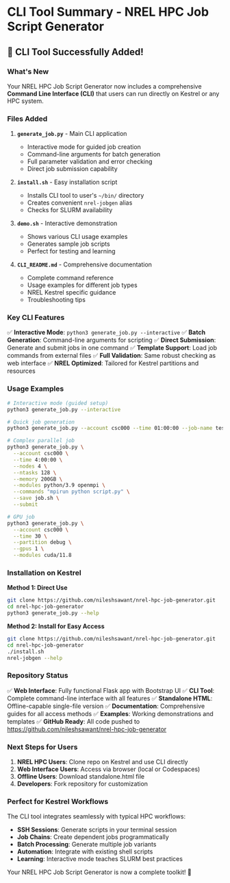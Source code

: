 # CLI Tool Summary - NREL HPC Job Script Generator

## 🎉 CLI Tool Successfully Added!

### What's New

Your NREL HPC Job Script Generator now includes a comprehensive **Command Line Interface (CLI)** that users can run directly on Kestrel or any HPC system.

### Files Added

1. **`generate_job.py`** - Main CLI application
   - Interactive mode for guided job creation
   - Command-line arguments for batch generation
   - Full parameter validation and error checking
   - Direct job submission capability

2. **`install.sh`** - Easy installation script
   - Installs CLI tool to user's `~/bin/` directory
   - Creates convenient `nrel-jobgen` alias
   - Checks for SLURM availability

3. **`demo.sh`** - Interactive demonstration
   - Shows various CLI usage examples
   - Generates sample job scripts
   - Perfect for testing and learning

4. **`CLI_README.md`** - Comprehensive documentation
   - Complete command reference
   - Usage examples for different job types
   - NREL Kestrel specific guidance
   - Troubleshooting tips

### Key CLI Features

✅ **Interactive Mode**: `python3 generate_job.py --interactive`
✅ **Batch Generation**: Command-line arguments for scripting
✅ **Direct Submission**: Generate and submit jobs in one command
✅ **Template Support**: Load job commands from external files
✅ **Full Validation**: Same robust checking as web interface
✅ **NREL Optimized**: Tailored for Kestrel partitions and resources

### Usage Examples

```bash
# Interactive mode (guided setup)
python3 generate_job.py --interactive

# Quick job generation
python3 generate_job.py --account csc000 --time 01:00:00 --job-name test

# Complex parallel job
python3 generate_job.py \
  --account csc000 \
  --time 4:00:00 \
  --nodes 4 \
  --ntasks 128 \
  --memory 200GB \
  --modules python/3.9 openmpi \
  --commands "mpirun python script.py" \
  --save job.sh \
  --submit

# GPU job
python3 generate_job.py \
  --account csc000 \
  --time 30 \
  --partition debug \
  --gpus 1 \
  --modules cuda/11.8
```

### Installation on Kestrel

**Method 1: Direct Use**
```bash
git clone https://github.com/nileshsawant/nrel-hpc-job-generator.git
cd nrel-hpc-job-generator
python3 generate_job.py --help
```

**Method 2: Install for Easy Access**
```bash
git clone https://github.com/nileshsawant/nrel-hpc-job-generator.git
cd nrel-hpc-job-generator
./install.sh
nrel-jobgen --help
```

### Repository Status

✅ **Web Interface**: Fully functional Flask app with Bootstrap UI
✅ **CLI Tool**: Complete command-line interface with all features
✅ **Standalone HTML**: Offline-capable single-file version
✅ **Documentation**: Comprehensive guides for all access methods
✅ **Examples**: Working demonstrations and templates
✅ **GitHub Ready**: All code pushed to https://github.com/nileshsawant/nrel-hpc-job-generator

### Next Steps for Users

1. **NREL HPC Users**: Clone repo on Kestrel and use CLI directly
2. **Web Interface Users**: Access via browser (local or Codespaces)
3. **Offline Users**: Download standalone.html file
4. **Developers**: Fork repository for customization

### Perfect for Kestrel Workflows

The CLI tool integrates seamlessly with typical HPC workflows:

- **SSH Sessions**: Generate scripts in your terminal session
- **Job Chains**: Create dependent jobs programmatically
- **Batch Processing**: Generate multiple job variants
- **Automation**: Integrate with existing shell scripts
- **Learning**: Interactive mode teaches SLURM best practices

Your NREL HPC Job Script Generator is now a complete toolkit! 🚀